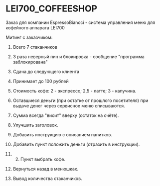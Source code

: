 # LEI700_COFFEESHOP
Заказ для компании EspressoBiancci - система управления меню для кофейного аппарата LEI700

Митинг с заказчиком:

1. Всего 7 стаканчиков
2. 3 раза неверный пин и блокировка - сообщение "программа заблокирована"
3. Сдача до следующего клиента
4. Принимает до 100 рублей
5. Стоимость кофе:
    2  - экспрессо;
    2,5 - латте;
    3  - капучина.
6. Оставшиеся деньги (при остатке от прошлого посетителя) при выдаче денег через сервисное меню списываются.
7. Сумма всегда "висит" вверху (остаток на счёте).


8. Улучшить заголовок.
9. Добавить инструкцию с описанием напитков.
10. Добавить пункт положить деньги (отразить в инструкции).
11. 2) Пункт выбрать кофе.
12. Вернуться назад в менюшках.
13. Вывод количества стаканчиков.
